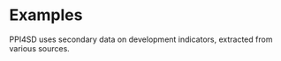 # Examples

PPI4SD uses secondary data on development indicators, extracted from various sources.


